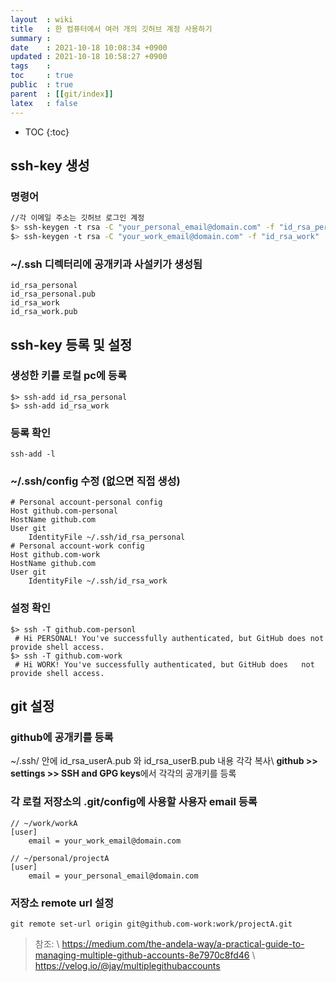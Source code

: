 ```yaml
---
layout  : wiki
title   : 한 컴퓨터에서 여러 개의 깃허브 계정 사용하기
summary : 
date    : 2021-10-18 10:08:34 +0900
updated : 2021-10-18 10:58:27 +0900
tags    : 
toc     : true
public  : true
parent  : [[git/index]]
latex   : false
---
```

* TOC
{:toc}

## ssh-key 생성
### 명령어
```bash
//각 이메일 주소는 깃허브 로그인 계정
$> ssh-keygen -t rsa -C "your_personal_email@domain.com" -f "id_rsa_personal"
$> ssh-keygen -t rsa -C "your_work_email@domain.com" -f "id_rsa_work"
```

### ~/.ssh 디렉터리에 공개키과 사설키가 생성됨
```
id_rsa_personal
id_rsa_personal.pub
id_rsa_work
id_rsa_work.pub
```

## ssh-key 등록 및 설정
### 생성한 키를 로컬 pc에 등록
```
$> ssh-add id_rsa_personal
$> ssh-add id_rsa_work
```

### 등록 확인
```
ssh-add -l
```

### ~/.ssh/config 수정 (없으면 직접 생성)
```
# Personal account-personal config 
Host github.com-personal
HostName github.com
User git
    IdentityFile ~/.ssh/id_rsa_personal
# Personal account-work config
Host github.com-work
HostName github.com
User git
    IdentityFile ~/.ssh/id_rsa_work
```

### 설정 확인
```
$> ssh -T github.com-personl
 # Hi PERSONAL! You've successfully authenticated, but GitHub does not provide shell access.
$> ssh -T github.com-work
 # Hi WORK! You've successfully authenticated, but GitHub does   not provide shell access.
```


## git 설정
### github에 공개키를 등록
~/.ssh/ 안에 id_rsa_userA.pub 와 id_rsa_userB.pub 내용 각각 복사\\
**github >> settings >> SSH and GPG keys**에서 각각의 공개키를 등록

### 각 로컬 저장소의 .git/config에 사용할 사용자 email 등록
```
// ~/work/workA
[user]
    email = your_work_email@domain.com
    
// ~/personal/projectA
[user]
    email = your_personal_email@domain.com
```

### 저장소 remote url 설정
```		
git remote set-url origin git@github.com-work:work/projectA.git
```


> 참조: \\
https://medium.com/the-andela-way/a-practical-guide-to-managing-multiple-github-accounts-8e7970c8fd46 \\
https://velog.io/@jay/multiplegithubaccounts
